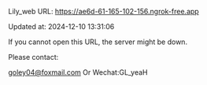 Lily_web URL: https://ae6d-61-165-102-156.ngrok-free.app

Updated at: 2024-12-10 13:31:06

If you cannot open this URL, the server might be down.

Please contact: 

goley04@foxmail.com Or Wechat:GL_yeaH